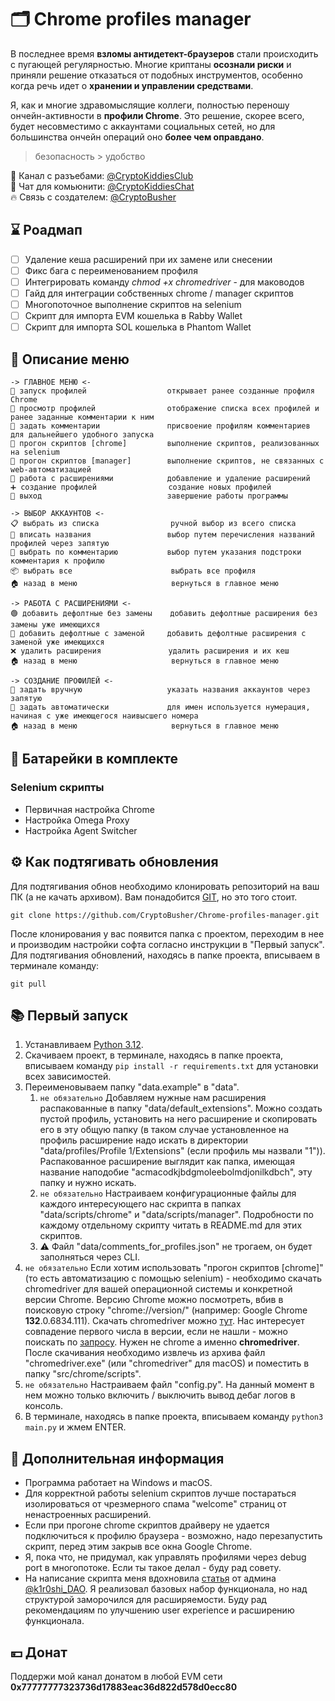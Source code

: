# 🗂️ Chrome profiles manager

В последнее время **взломы антидетект-браузеров** стали происходить с пугающей регулярностью. Многие криптаны **осознали риски** и приняли решение отказаться от подобных инструментов, особенно когда речь идет о **хранении и управлении средствами**.

Я, как и многие здравомыслящие коллеги, полностью переношу ончейн-активности в **профили Chrome**.
Это решение, скорее всего, будет несовместимо с аккаунтами социальных сетей, но для большинства ончейн операций оно **более чем оправдано**.  

> безопасность > удобство

🚀 Канал с разъебами: [@CryptoKiddiesClub](https://t.me/CryptoKiddiesClub)  
💬 Чат для комьюнити: [@CryptoKiddiesChat](https://t.me/CryptoKiddiesChat)  
🔥 Связь с создателем: [@CryptoBusher](https://t.me/CryptoBusher)


## ⌛ Роадмап
- [ ] Удаление кеша расширений при их замене или снесении
- [ ] Фикс бага с переименованием профиля
- [ ] Интегрировать команду _chmod +x chromedriver_ - для маководов
- [ ] Гайд для интеграции собственных chrome / manager скриптов
- [ ] Многопоточное выполнение скриптов на selenium
- [ ] Скрипт для импорта EVM кошелька в Rabby Wallet
- [ ] Скрипт для импорта SOL кошелька в Phantom Wallet

## 🎯 **Описание меню**

    -> ГЛАВНОЕ МЕНЮ <-
    🚀 запуск профилей                  открывает ранее созданные профиля Chrome
    📖 просмотр профилей                отображение списка всех профилей и ранее заданные комментарии к ним
    📝 задать комментарии               присвоение профилям комментариев для дальнейшего удобного запуска
    🤖 прогон скриптов [chrome]         выполнение скриптов, реализованных на selenium
    🤖 прогон скриптов [manager]        выполнение скриптов, не связанных с web-автоматизацией
    🧩 работа с расширениями            добавление и удаление расширений
    ➕ создание профилей                создание новых профилей
    🚪 выход                            завершение работы программы

    -> ВЫБОР АККАУНТОВ <-
    📋 выбрать из списка                ручной выбор из всего списка
    📝 вписать названия                 выбор путем перечисления названий профилей через запятую
    📒 выбрать по комментарию           выбор путем указания подстроки комментария к профилю
    📦 выбрать все                      выбрать все профиля
    🏠 назад в меню                     вернуться в главное меню

    -> РАБОТА С РАСШИРЕНИЯМИ <-
    🟢 добавить дефолтные без замены    добавить дефолтные расширения без замены уже имеющихся
    🔴 добавить дефолтные с заменой     добавить дефолтные расширения с заменой уже имеющихся
    ❌ удалить расширения               удалить расширения и их кеш
    🏠 назад в меню                     вернуться в главное меню

    -> СОЗДАНИЕ ПРОФИЛЕЙ <-
    📝 задать вручную                   указать названия аккаунтов через запятую
    🤖 задать автоматически             для имен используется нумерация, начиная с уже имеющегося наивысшего номера
    🏠 назад в меню                     вернуться в главное меню

## 🔋 Батарейки в комплекте
### Selenium скрипты
- Первичная настройка Chrome
- Настройка Omega Proxy
- Настройка Agent Switcher

## ⚙️ Как подтягивать обновления
Для подтягивания обнов необходимо клонировать репозиторий на ваш ПК (а не качать архивом). Вам понадобится [GIT](https://git-scm.com/), но это того стоит.
```
git clone https://github.com/CryptoBusher/Chrome-profiles-manager.git
```

После клонирования у вас появится папка с проектом, переходим в нее и производим настройки софта согласно инструкции в "Первый запуск". Для подтягивания обновлений, находясь в папке проекта, вписываем в терминале команду:
```
git pull
```

## 📚 Первый запуск
1. Устанавливаем [Python 3.12](https://www.python.org/downloads/).
2. Скачиваем проект, в терминале, находясь в папке проекта, вписываем команду ```pip install -r requirements.txt``` для установки всех зависимостей.
3. Переименовываем папку "data.example" в "data".
   1. ```не обязательно``` Добавляем нужные нам расширения распакованные в папку "data/default_extensions". Можно создать пустой профиль, установить на него расширение и скопировать его в эту общую папку (в таком случае установленное на профиль расширение надо искать в директории "data/profiles/Profile 1/Extensions" (если профиль мы назвали "1")). Распакованное расширение выглядит как папка, имеющая название наподобие "acmacodkjbdgmoleebolmdjonilkdbch", эту папку и нужно искать.
   2. ```не обязательно``` Настраиваем конфигурационные файлы для каждого интересующего нас скрипта в папках "data/scripts/chrome" и "data/scripts/manager". Подробности по каждому отдельному скрипту читать в README.md для этих скриптов.
   3. ⚠️ Файл "data/comments_for_profiles.json" не трогаем, он будет заполняться через CLI.
4. ```не обязательно``` Если хотим использовать "прогон скриптов [chrome]" (то есть автоматизацию с помощью selenium) - необходимо скачать chromedriver для вашей операционной системы и конкретной версии Chrome. Версию Chrome можно посмотреть, вбив в поисковую строку "chrome://version/" (например: Google Chrome	**132**.0.6834.111). Скачать chromedriver можно [тут](https://googlechromelabs.github.io/chrome-for-testing/). Нас интересует совпадение первого числа в версии, если не нашли - можно поискать по [запросу](https://googlechromelabs.github.io/chrome-for-testing/known-good-versions-with-downloads.json). Нужен не chrome а именно **chromedriver**. После скачивания необходимо извлечь из архива файл "chromedriver.exe" (или "chromedriver" для macOS) и поместить в папку "src/chrome/scripts". 
5. ```не обязательно``` Настраиваем файл "config.py". На данный момент в нем можно только включить / выключить вывод дебаг логов в консоль.
6. В терминале, находясь в папке проекта, вписываем команду ```python3 main.py``` и жмем ENTER.

## 🌵 Дополнительная информация
- Программа работает на Windows и macOS.
- Для корректной работы selenium скриптов лучше постараться изолироваться от чрезмерного спама "welcome" страниц от ненастроенных расширений.
- Если при прогоне chrome скриптов драйверу не удается подключиться к профилю браузера - возможно, надо перезапустить скрипт, перед этим закрыв все окна Google Chrome.
- Я, пока что, не придумал, как управлять профилями через debug port в многопотоке. Если ты такое делал - буду рад совету.
- На написание скрипта меня вдохновила [статья](https://teletype.in/@trupimnepout/GOOGLE_CHROME_GUIDE) от админа [@k1r0shi_DAO](https://t.me/k1r0shi_DAO). Я реализовал базовых набор функционала, но над структурой заморочился для расширяемости. Буду рад рекомендациям по улучшению user experience и расширению функционала.

## 💴 Донат
Поддержи мой канал донатом в любой EVM сети
<b>0x77777777323736d17883eac36d822d578d0ecc80</b>



